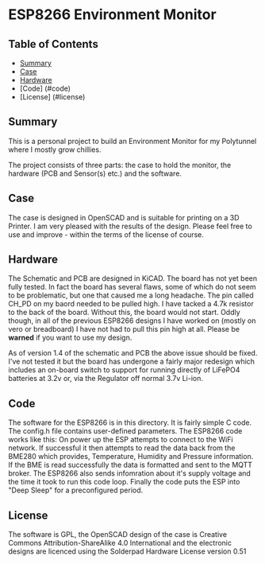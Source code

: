 # ESP8266 Environment Monitor

## Table of Contents
* [Summary](#summary)
* [Case](#case)
* [Hardware](#hardware)
* [Code] (#code)
* [License] (#license)

## Summary
This is a personal project to build an Environment Monitor for my Polytunnel where I mostly grow chillies.

The project consists of three parts: the case to hold the monitor, the hardware (PCB and Sensor(s) etc.) and the software.

## Case

The case is designed in OpenSCAD and is suitable for printing on a 3D Printer. I am very pleased with the results of the design. Please feel free to use and improve - within the terms of the license of course.

## Hardware

The Schematic and PCB are designed in KiCAD. The board has not yet been fully tested. In fact the board has several flaws, some of which do not seem to be problematic, but one that caused me a long headache. The pin called CH_PD on my baord needed to be pulled high. I have tacked a 4.7k resistor to the back of the board. Without this, the board would not start. Oddly though, in all of the previous ESP8266 designs I have worked on (mostly on vero or breadboard) I have not had to pull this pin high at all. Please be __warned__ if you want to use my design.

As of version 1.4 of the schematic and PCB the above issue should be fixed. I've not tested it but the board has undergone a fairly major redesign which includes an on-board switch to support for running directly of LiFePO4 batteries at 3.2v or, via the Regulator off normal 3.7v Li-ion.

## Code

The software for the ESP8266 is in this directory. It is fairly simple C code. The config.h file contains user-defined parameters.
The ESP8266 code works like this: On power up the ESP attempts to connect to the WiFi network. If successful it then attempts to 
read the data back from the BME280 which provides, Temperature, Humidity and Pressure information. If the BME is read successfully
the data is formatted and sent to the MQTT broker. The ESP8266 also sends infomration about it's supply voltage and the time it 
took to run this code loop. Finally the code puts the ESP into "Deep Sleep" for a preconfigured period.

## License

The software is GPL, the OpenSCAD design of the case is Creative Commons Attribution-ShareAlike 4.0 International and the 
electronic designs are licenced using the Solderpad Hardware License version 0.51

